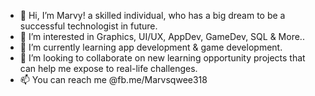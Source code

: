 - 👋 Hi, I’m Marvy! a skilled individual, who has a big dream to be a successful technologist in future. 
- 👀 I’m interested in Graphics, UI/UX, AppDev, GameDev, SQL & More..
- 🌱 I’m currently learning app development & game development.
- 💞️ I’m looking to collaborate on new learning opportunity projects that can help me expose to real-life challenges.
- 📫 You can reach me @fb.me/Marvsqwee318

<!---
Marvsqwee/Marvsqwee is a ✨ special ✨ repository because its `README.md` (this file) appears on your GitHub profile.
You can click the Preview link to take a look at your changes.
--->
